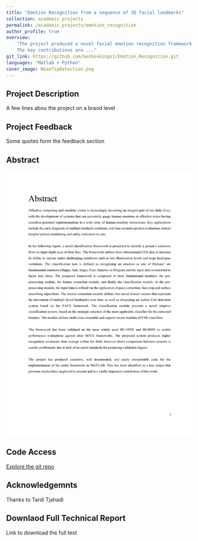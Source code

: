 ```yaml
---
title: "Emotion Recognition from a sequence of 3D facial landmarks"
collection: academic_projects
permalink: /academic_projects/emotion_recognition
author_profile: true
overview: 
    "The project produced a novel facial emotion recognition framework that can be used to classify images. <br>
    The key contributions are ..."
git_link: https://github.com/benhoskings1/Emotion_Recognition.git
languages: "Matlab + Python"
cover_image: NoseTipDetection.png
---
```


## Project Description 
A few lines abou the project on a braod level 

## Project Feedback 
Some quotes form the feedback section

## Abstract
<img src="/images/EmotionAbstract.pdf" alt="emotion-recognition-abstract" width="900"/>

## Code Access
<a href="https://github.com/benhoskings1/Emotion_Recognition.git">Explore the git repo</a>

## Acknowledgemnts
Thanks to Tardi Tjahadi

## Downlaod Full Technical Report
Link to download the full text